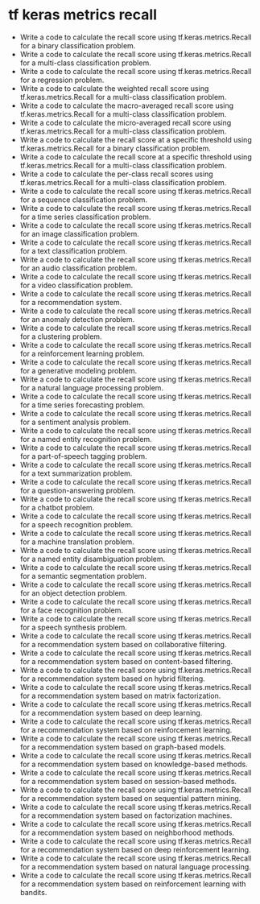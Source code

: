 # tf keras metrics recall

- Write a code to calculate the recall score using tf.keras.metrics.Recall for a binary classification problem.
- Write a code to calculate the recall score using tf.keras.metrics.Recall for a multi-class classification problem.
- Write a code to calculate the recall score using tf.keras.metrics.Recall for a regression problem.
- Write a code to calculate the weighted recall score using tf.keras.metrics.Recall for a multi-class classification problem.
- Write a code to calculate the macro-averaged recall score using tf.keras.metrics.Recall for a multi-class classification problem.
- Write a code to calculate the micro-averaged recall score using tf.keras.metrics.Recall for a multi-class classification problem.
- Write a code to calculate the recall score at a specific threshold using tf.keras.metrics.Recall for a binary classification problem.
- Write a code to calculate the recall score at a specific threshold using tf.keras.metrics.Recall for a multi-class classification problem.
- Write a code to calculate the per-class recall scores using tf.keras.metrics.Recall for a multi-class classification problem.
- Write a code to calculate the recall score using tf.keras.metrics.Recall for a sequence classification problem.
- Write a code to calculate the recall score using tf.keras.metrics.Recall for a time series classification problem.
- Write a code to calculate the recall score using tf.keras.metrics.Recall for an image classification problem.
- Write a code to calculate the recall score using tf.keras.metrics.Recall for a text classification problem.
- Write a code to calculate the recall score using tf.keras.metrics.Recall for an audio classification problem.
- Write a code to calculate the recall score using tf.keras.metrics.Recall for a video classification problem.
- Write a code to calculate the recall score using tf.keras.metrics.Recall for a recommendation system.
- Write a code to calculate the recall score using tf.keras.metrics.Recall for an anomaly detection problem.
- Write a code to calculate the recall score using tf.keras.metrics.Recall for a clustering problem.
- Write a code to calculate the recall score using tf.keras.metrics.Recall for a reinforcement learning problem.
- Write a code to calculate the recall score using tf.keras.metrics.Recall for a generative modeling problem.
- Write a code to calculate the recall score using tf.keras.metrics.Recall for a natural language processing problem.
- Write a code to calculate the recall score using tf.keras.metrics.Recall for a time series forecasting problem.
- Write a code to calculate the recall score using tf.keras.metrics.Recall for a sentiment analysis problem.
- Write a code to calculate the recall score using tf.keras.metrics.Recall for a named entity recognition problem.
- Write a code to calculate the recall score using tf.keras.metrics.Recall for a part-of-speech tagging problem.
- Write a code to calculate the recall score using tf.keras.metrics.Recall for a text summarization problem.
- Write a code to calculate the recall score using tf.keras.metrics.Recall for a question-answering problem.
- Write a code to calculate the recall score using tf.keras.metrics.Recall for a chatbot problem.
- Write a code to calculate the recall score using tf.keras.metrics.Recall for a speech recognition problem.
- Write a code to calculate the recall score using tf.keras.metrics.Recall for a machine translation problem.
- Write a code to calculate the recall score using tf.keras.metrics.Recall for a named entity disambiguation problem.
- Write a code to calculate the recall score using tf.keras.metrics.Recall for a semantic segmentation problem.
- Write a code to calculate the recall score using tf.keras.metrics.Recall for an object detection problem.
- Write a code to calculate the recall score using tf.keras.metrics.Recall for a face recognition problem.
- Write a code to calculate the recall score using tf.keras.metrics.Recall for a speech synthesis problem.
- Write a code to calculate the recall score using tf.keras.metrics.Recall for a recommendation system based on collaborative filtering.
- Write a code to calculate the recall score using tf.keras.metrics.Recall for a recommendation system based on content-based filtering.
- Write a code to calculate the recall score using tf.keras.metrics.Recall for a recommendation system based on hybrid filtering.
- Write a code to calculate the recall score using tf.keras.metrics.Recall for a recommendation system based on matrix factorization.
- Write a code to calculate the recall score using tf.keras.metrics.Recall for a recommendation system based on deep learning.
- Write a code to calculate the recall score using tf.keras.metrics.Recall for a recommendation system based on reinforcement learning.
- Write a code to calculate the recall score using tf.keras.metrics.Recall for a recommendation system based on graph-based models.
- Write a code to calculate the recall score using tf.keras.metrics.Recall for a recommendation system based on knowledge-based methods.
- Write a code to calculate the recall score using tf.keras.metrics.Recall for a recommendation system based on session-based methods.
- Write a code to calculate the recall score using tf.keras.metrics.Recall for a recommendation system based on sequential pattern mining.
- Write a code to calculate the recall score using tf.keras.metrics.Recall for a recommendation system based on factorization machines.
- Write a code to calculate the recall score using tf.keras.metrics.Recall for a recommendation system based on neighborhood methods.
- Write a code to calculate the recall score using tf.keras.metrics.Recall for a recommendation system based on deep reinforcement learning.
- Write a code to calculate the recall score using tf.keras.metrics.Recall for a recommendation system based on natural language processing.
- Write a code to calculate the recall score using tf.keras.metrics.Recall for a recommendation system based on reinforcement learning with bandits.